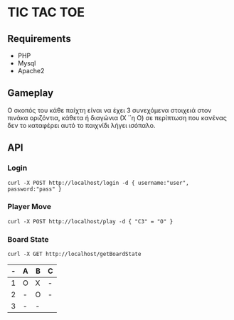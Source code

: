# TIC TAC TOE

## Requirements

* PHP
* Mysql
* Apache2

## Gameplay

Ο σκοπός του κάθε παίχτη είναι να έχει 3 συνεχόμενα στοιχειά στον πινάκα οριζόντια, κάθετα ή διαγώνια (Χ ΄΄η Ο) σε περίπτωση που κανένας δεν το καταφέρει αυτό το παιχνίδι λήγει ισόπαλο.

## API

### Login

```
curl -X POST http://localhost/login -d { username:"user", password:"pass" }
```

### Player Move

```
curl -X POST http://localhost/play -d { "C3" = "O" }
```

### Board State

```
curl -X GET http://localhost/getBoardState
```

|-|A     |B     |C     |
|-|------|------|------|
|1|O     |X     | -    |
|2| -    |O     | -    |
|3| -    | -    |      |
